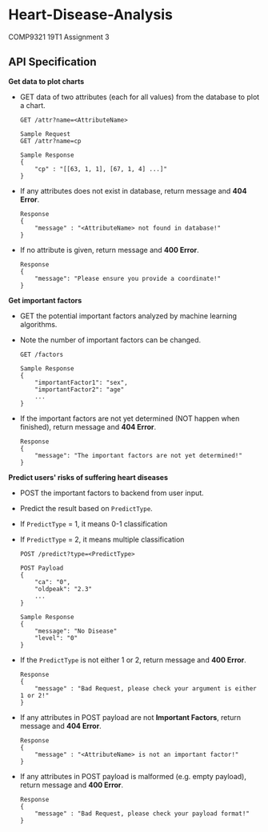# Heart-Disease-Analysis
COMP9321 19T1 Assignment 3

## API Specification

**Get data to plot charts**

- GET data of two attributes (each for all values) from the database to plot a chart.

    ```
    GET /attr?name=<AttributeName>
    
    Sample Request
    GET /attr?name=cp
    
    Sample Response
    {
        "cp" : "[[63, 1, 1], [67, 1, 4] ...]"
    }
    ```
- If any attributes does not exist in database, return message and **404 Error**.

    ```
    Response
    {
        "message" : "<AttributeName> not found in database!"
    }
    ```
- If no attribute is given, return message and **400 Error**.

    ```
    Response
    {
        "message": "Please ensure you provide a coordinate!"
    }
    ```

**Get important factors**
 
- GET the potential important factors analyzed by machine learning algorithms.
- Note the number of important factors can be changed.

    ```
    GET /factors
    
    Sample Response
    {
        "importantFactor1": "sex",
        "importantFactor2": "age"
        ...
    }
    ```
- If the important factors are not yet determined (NOT happen when finished), return message and **404 Error**.

    ```
    Response
    {
        "message": "The important factors are not yet determined!"
    }
    ```

**Predict users' risks of suffering heart diseases**

- POST the important factors to backend from user input.
- Predict the result based on `PredictType`.
- If `PredictType` = 1, it means 0-1 classification
- If `PredictType` = 2, it means multiple classification

    ```
    POST /predict?type=<PredictType>
    
    POST Payload
    {
        "ca": "0",
        "oldpeak": "2.3"
        ...
    }
    
    Sample Response
    {
        "message": "No Disease"
        "level": "0"
    }
    ```
- If the `PredictType` is not either 1 or 2, return message and **400 Error**.

    ```
    Response
    {
        "message" : "Bad Request, please check your argument is either 1 or 2!"
    }
    ```

- If any attributes in POST payload are not **Important Factors**, return message and **404 Error**.

    ```
    Response
    {
        "message" : "<AttributeName> is not an important factor!"
    }
    ```
    
- If any attributes in POST payload is malformed (e.g. empty payload), return message and **400 Error**.

    ```
    Response
    {
        "message" : "Bad Request, please check your payload format!"
    }
    ```
